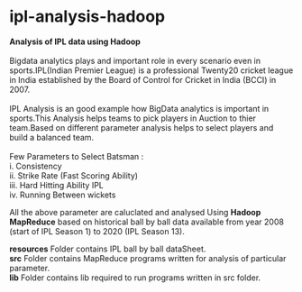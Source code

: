 # ipl-analysis-hadoop


<b>Analysis of IPL data using Hadoop</b><br><br>
Bigdata analytics plays and important role in every scenario even in sports.IPL(Indian Premier League) is a professional Twenty20 cricket league in India established by the Board of Control for Cricket in India (BCCI) in 2007.
<br><br>
IPL Analysis is an good example how BigData analytics is important in sports.This Analysis helps teams to pick players in Auction to thier team.Based on different parameter analysis helps to select players and build a balanced team.<br><br>
Few Parameters to Select Batsman :<br>
i. Consistency <br>
ii. Strike Rate (Fast Scoring Ability)<br>
iii. Hard Hitting Ability  IPL<br>
iv. Running Between wickets<br>

All the above parameter are caluclated and analysed Using <b>Hadoop MapReduce</b> based on historical ball by ball data available from year 2008 (start of IPL Season 1) to 2020 (IPL Season 13). 

<b>resources</b> Folder contains IPL ball by ball dataSheet.<br>
<b>src</b> Folder contains MapReduce programs written for analysis of particular parameter.<br>
<b>lib</b> Folder contains lib required to run programs written in src folder.<br>

